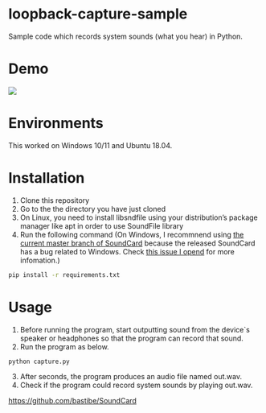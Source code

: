# loopback-capture-sample
Sample code which records system sounds (what you hear) in Python.

# Demo
[![](https://img.youtube.com/vi/7xQAhQWhLHs/0.jpg)](https://www.youtube.com/watch?v=7xQAhQWhLHs)

# Environments
This worked on Windows 10/11 and Ubuntu 18.04.

# Installation
1. Clone this repository
2. Go to the the directory you have just cloned
3. On Linux, you need to install libsndfile using your distribution’s package manager like apt in order to use SoundFile library
4. Run the following command (On Windows, I recommnend using [the current master branch of SoundCard](https://github.com/bastibe/SoundCard) because the released SoundCard has a bug related to Windows. Check [this issue I opend](https://github.com/bastibe/SoundCard/issues/166) for more infomation.)
```bash
pip install -r requirements.txt
```

# Usage
1. Before running the program, start outputting sound from the device`s speaker or headphones so that the program can record that sound.
2. Run the program as below.
```bash
python capture.py
```

3. After seconds, the program produces an audio file named out.wav.
4. Check if the program could record system sounds by playing out.wav.



https://github.com/bastibe/SoundCard
